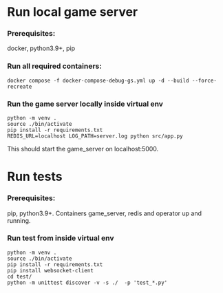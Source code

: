 # Run local game server

### Prerequisites:

docker, python3.9+, pip

### Run all required containers:

```
docker compose -f docker-compose-debug-gs.yml up -d --build --force-recreate
```

### Run the game server locally inside virtual env
```
python -m venv .
source ./bin/activate
pip install -r requirements.txt
REDIS_URL=localhost LOG_PATH=server.log python src/app.py
```

This should start the game_server on localhost:5000.

# Run tests

### Prerequisites:

pip, python3.9+. Containers game_server, redis and operator up and running.

### Run test from inside virtual env
```
python -m venv .
source ./bin/activate
pip install -r requirements.txt
pip install websocket-client
cd test/
python -m unittest discover -v -s ./  -p 'test_*.py'
```
